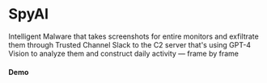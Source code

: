 # SpyAI
Intelligent Malware that takes screenshots for entire monitors and exfiltrate them through Trusted Channel Slack to the C2 server that's using GPT-4 Vision to analyze them and construct daily activity — frame by frame 

#### Demo

